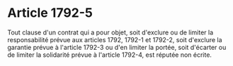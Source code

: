 # Article 1792-5

Tout clause d'un contrat qui a pour objet, soit d'exclure ou de limiter la responsabilité prévue aux articles 1792, 1792-1 et 1792-2, soit d'exclure la garantie prévue à l'article 1792-3 ou d'en limiter la portée, soit d'écarter ou de limiter la solidarité prévue à l'article 1792-4, est réputée non écrite.